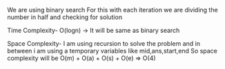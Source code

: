 We are using binary search 
For this with each iteration we are dividing the number in half and checking for solution

Time Complexity- 
    O(logn) -> It will be same as binary search

Space Complexity-
    I am using recursion to solve the problem and in between i am using a temporary variables like mid,ans,start,end
    So space complexity will be O(m) + O(a) + O(s) + O(e) => O(4)